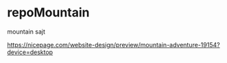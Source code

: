 # repoMountain
mountain sajt


https://nicepage.com/website-design/preview/mountain-adventure-19154?device=desktop